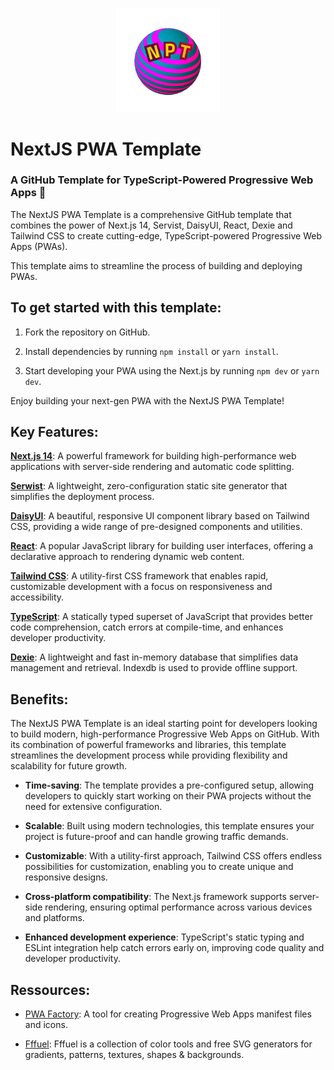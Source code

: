 <p align="center" width="100%">
  <img width="33%" src="./public/npt-logo-512x512.png">
</p>

# NextJS PWA Template

### A GitHub Template for TypeScript-Powered Progressive Web Apps 🚀

The NextJS PWA Template is a comprehensive GitHub template that combines the power of Next.js
14, Servist, DaisyUI, React, Dexie and Tailwind CSS to create cutting-edge, TypeScript-powered
Progressive Web Apps (PWAs).

This template aims to streamline the process of building and deploying PWAs.

## To get started with this template:

1. Fork the repository on GitHub.

1. Install dependencies by running `npm install` or `yarn install`.

1. Start developing your PWA using the Next.js by running `npm dev` or `yarn dev`.

Enjoy building your next-gen PWA with the NextJS PWA Template!

## Key Features:

**[Next.js 14](https://nextjs.org/docs)**: A powerful framework for building high-performance
web applications with server-side rendering and automatic code splitting.

**[Serwist](https://serwist.pages.dev/docs)**: A lightweight, zero-configuration static site
generator that simplifies the deployment process.

**[DaisyUI](https://daisyui.com/docs/themes/)**: A beautiful, responsive UI component library
based on Tailwind CSS, providing a wide range of pre-designed components and utilities.

**[React](https://fr.legacy.reactjs.org/docs/getting-started.html)**: A popular JavaScript
library for building user interfaces, offering a declarative approach to rendering dynamic web
content.

**[Tailwind CSS](https://tailwindcss.com/docs/installation)**: A utility-first CSS framework
that enables rapid, customizable development with a focus on responsiveness and accessibility.

**[TypeScript](https://www.typescriptlang.org/docs/handbook/typescript-in-5-minutes.html)**: A
statically typed superset of JavaScript that provides better code comprehension, catch errors
at compile-time, and enhances developer productivity.

**[Dexie](https://dexie.org/)**: A lightweight and fast in-memory database that simplifies data
management and retrieval. Indexdb is used to provide offline support.

## Benefits:

The NextJS PWA Template is an ideal starting point for developers looking to build modern,
high-performance Progressive Web Apps on GitHub. With its combination of powerful frameworks
and libraries, this template streamlines the development process while providing flexibility
and scalability for future growth.

- **Time-saving**: The template provides a pre-configured setup, allowing developers to quickly
  start working on their PWA projects without the need for extensive configuration.

- **Scalable**: Built using modern technologies, this template ensures your project is
  future-proof and can handle growing traffic demands.

- **Customizable**: With a utility-first approach, Tailwind CSS offers endless possibilities
  for customization, enabling you to create unique and responsive designs.

- **Cross-platform compatibility**: The Next.js framework supports server-side rendering,
  ensuring optimal performance across various devices and platforms.

- **Enhanced development experience**: TypeScript's static typing and ESLint integration help
  catch errors early on, improving code quality and developer productivity.

## Ressources:

- [PWA Factory](https://pwa-factory.com/): A tool for creating Progressive Web Apps manifest
  files and icons.

- [Fffuel](https://www.fffuel.co/): Fffuel is a collection of color tools and free SVG
  generators for gradients, patterns, textures, shapes & backgrounds.
